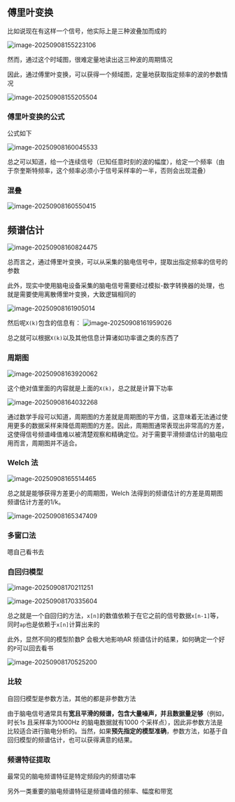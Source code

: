 ## 傅里叶变换

比如说现在有这样一个信号，他实际上是三种波叠加而成的

![image-20250908155223106](C:\Users\SOF\Desktop\科研\研究生\脑电信号处理与特征提取\assets\image-20250908155223106.png)

然而，通过这个时域图，很难定量地读出这三种波的周期情况

因此，通过傅里叶变换，可以获得一个频域图，定量地获取指定频率的波的参数情况

![image-20250908155205504](C:\Users\SOF\Desktop\科研\研究生\脑电信号处理与特征提取\assets\image-20250908155205504.png)

### 傅里叶变换的公式

公式如下

![image-20250908160045533](C:\Users\SOF\Desktop\科研\研究生\脑电信号处理与特征提取\assets\image-20250908160045533.png)

总之可以知道，给一个连续信号（已知任意时刻的波的幅度），给定一个频率（由于奈奎斯特频率，这个频率必须小于信号采样率的一半，否则会出现混叠）

### 混叠

![image-20250908160550415](C:\Users\SOF\Desktop\科研\研究生\脑电信号处理与特征提取\assets\image-20250908160550415.png)

## 频谱估计

![image-20250908160824475](C:\Users\SOF\Desktop\科研\研究生\脑电信号处理与特征提取\assets\image-20250908160824475.png)

总而言之，通过傅里叶变换，可以从采集的脑电信号中，提取出指定频率的信号的参数

此外，现实中使用脑电设备采集的脑电信号需要经过模拟-数字转换器的处理，也就是需要使用离散傅里叶变换，大致逻辑相同的

![image-20250908161905014](C:\Users\SOF\Desktop\科研\研究生\脑电信号处理与特征提取\assets\image-20250908161905014.png)

然后呢`X(k)`包含的信息有：
![image-20250908161959026](C:\Users\SOF\Desktop\科研\研究生\脑电信号处理与特征提取\assets\image-20250908161959026.png)

总之就可以根据`X(k)`以及其他信息计算诸如功率谱之类的东西了

### 周期图

![image-20250908163920062](C:\Users\SOF\Desktop\科研\研究生\脑电信号处理与特征提取\assets\image-20250908163920062.png)

这个绝对值里面的内容就是上面的`X(k)`，总之就是计算下功率

![image-20250908164032268](C:\Users\SOF\Desktop\科研\研究生\脑电信号处理与特征提取\assets\image-20250908164032268.png)

通过数学手段可以知道，周期图的方差就是周期图的平方值，这意味着无法通过使用更多的数据采样来降低周期图的方差。因此，周期图通常表现出非常高的方差，这使得信号频谱峰值难以被清楚观察和精确定位。对于需要平滑频谱估计的脑电应用而言，周期图并不适合。

### Welch 法

![image-20250908165514465](C:\Users\SOF\Desktop\科研\研究生\脑电信号处理与特征提取\assets\image-20250908165514465.png)

总之就是能够获得方差更小的周期图，Welch 法得到的频谱估计的方差是周期图频谱估计方差的1/k。

![image-20250908165347409](C:\Users\SOF\Desktop\科研\研究生\脑电信号处理与特征提取\assets\image-20250908165347409.png)

### 多窗口法

嗯自己看书去

### 自回归模型

![image-20250908170211251](C:\Users\SOF\Desktop\科研\研究生\脑电信号处理与特征提取\assets\image-20250908170211251.png)

![image-20250908170335604](C:\Users\SOF\Desktop\科研\研究生\脑电信号处理与特征提取\assets\image-20250908170335604.png)

总之就是一个自回归的方法，`x[n]`的数值依赖于在它之前的信号数据`x[n-1]`等，同时`ap`也是依赖于`x[n]`计算出来的

此外，显然不同的模型阶数P 会极大地影响AR 频谱估计的结果，如何确定一个好的`P`可以回去看书

![image-20250908170525200](C:\Users\SOF\Desktop\科研\研究生\脑电信号处理与特征提取\assets\image-20250908170525200.png)

### 比较

自回归模型是参数方法，其他的都是非参数方法

由于脑电信号通常具有**宽且平滑的频谱，包含大量噪声，并且数据量足够**（例如，时长1s 且采样率为1000Hz 的脑电数据就有1000 个采样点），因此非参数方法是比较适合进行脑电分析的。当然，如果**预先指定的模型准确**，参数方法，如基于自回归模型的频谱估计，也可以获得满意的结果。

### 频谱特征提取

最常见的脑电频谱特征是特定频段内的频谱功率

另外一类重要的脑电频谱特征是频谱峰值的频率、幅度和带宽